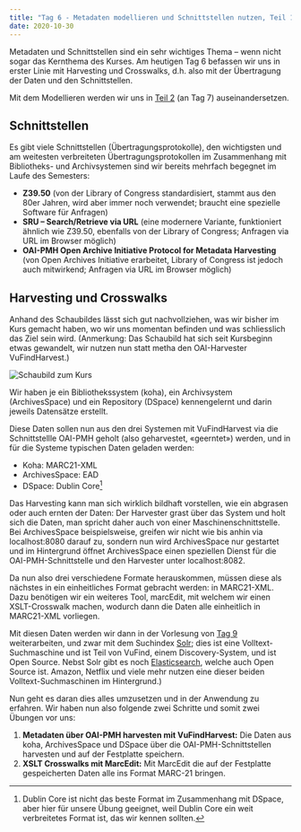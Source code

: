 ```yaml
---
title: "Tag 6 - Metadaten modellieren und Schnittstellen nutzen, Teil 1"
date: 2020-10-30
---
```


Metadaten und Schnittstellen sind ein sehr wichtiges Thema – wenn nicht sogar das Kernthema des Kurses. Am heutigen Tag 6 befassen wir uns in erster Linie mit Harvesting und Crosswalks, d.h. also mit der Übertragung der Daten und den Schnittstellen.

Mit dem Modellieren werden wir uns in [Teil 2](https://thanjoan.github.io/lerntagebuch_bain/2020/11/20/tag-7.html) (an Tag 7) auseinandersetzen.


## Schnittstellen
Es gibt viele Schnittstellen (Übertragungsprotokolle), den wichtigsten und am weitesten verbreiteten Übertragungsprotokollen im Zusammenhang mit Bibliotheks- und Archivsystemen sind wir bereits mehrfach begegnet im Laufe des Semesters:

- **Z39.50** (von der Library of Congress standardisiert, stammt aus den 80er Jahren, wird aber immer noch verwendet; braucht eine spezielle Software für Anfragen)
- **SRU – Search/Retrieve via URL** (eine modernere Variante, funktioniert ähnlich wie Z39.50, ebenfalls von der Library of Congress; Anfragen via URL im Browser möglich)
- **OAI-PMH Open Archive Initiative Protocol for Metadata Harvesting** (von Open Archives Initiative erarbeitet, Library of Congress ist jedoch auch mitwirkend; Anfragen via URL im Browser möglich)


## Harvesting und Crosswalks
Anhand des Schaubildes lässt sich gut nachvollziehen, was wir bisher im Kurs gemacht haben, wo wir uns momentan befinden und was schliesslich das Ziel sein wird. (Anmerkung: Das Schaubild hat sich seit Kursbeginn etwas gewandelt, wir nutzen nun statt metha den OAI-Harvester VuFindHarvest.)

![Schaubild zum Kurs](https://pad.gwdg.de/uploads/upload_7e00c288f56ba6de0880e9cfc64b2c0d.png)

Wir haben je ein Bibliothekssystem (koha), ein Archivsystem (ArchivesSpace) und ein Repository (DSpace) kennengelernt und darin jeweils Datensätze erstellt. 

Diese Daten sollen nun aus den drei Systemen mit VuFindHarvest via die Schnittstellle OAI-PMH geholt (also geharvestet, «geerntet») werden, und in für die Systeme typischen Daten geladen werden:
- Koha: MARC21-XML
- ArchivesSpace: EAD
- DSpace: Dublin Core[^1]

Das Harvesting kann man sich wirklich bildhaft vorstellen, wie ein abgrasen oder auch ernten der Daten: Der Harvester grast über das System und holt sich die Daten, man spricht daher auch von einer Maschinenschnittstelle. Bei ArchivesSpace beispielsweise, greifen wir nicht wie bis anhin via localhost:8080 darauf zu, sondern nun wird ArchivesSpace nur gestartet und im Hintergrund öffnet ArchivesSpace einen speziellen Dienst für die OAI-PMH-Schnittstelle und den Harvester unter localhost:8082.

Da nun also drei verschiedene Formate herauskommen, müssen diese als nächstes in ein einheitliches Format gebracht werden: in MARC21-XML. Dazu benötigen wir ein weiteres Tool, marcEdit, mit welchem wir einen XSLT-Crosswalk machen, wodurch dann die Daten alle einheitlich in MARC21-XML vorliegen.

Mit diesen Daten werden wir dann in der Vorlesung von [Tag 9](https://thanjoan.github.io/lerntagebuch_bain/2020/12/11/tag-9.html) weiterarbeiten, und zwar mit dem Suchindex [Solr](https://lucene.apache.org/solr/); dies ist eine Volltext-Suchmaschine und ist Teil von VuFind, einem Discovery-System, und ist Open Source. Nebst Solr gibt es noch [Elasticsearch](https://www.elastic.co/de/what-is/elasticsearch), welche auch Open Source ist. Amazon, Netflix und viele mehr nutzen eine dieser beiden Volltext-Suchmaschinen im Hintergrund.)

[^1]: Dublin Core ist nicht das beste Format im Zusammenhang mit DSpace, aber hier für unsere Übung geeignet, weil Dublin Core ein weit verbreitetes Format ist, das wir kennen sollten.

Nun geht es daran dies alles umzusetzen und in der Anwendung zu erfahren. Wir haben nun also folgende zwei Schritte und somit zwei Übungen vor uns:
1. **Metadaten über OAI-PMH harvesten mit VuFindHarvest:** Die Daten aus koha, ArchivesSpace und DSpace über die OAI-PMH-Schnittstellen harvesten und auf der Festplatte speichern.
2. **XSLT Crosswalks mit MarcEdit:** Mit MarcEdit die auf der Festplatte gespeicherten Daten alle ins Format MARC-21 bringen.


